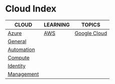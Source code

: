 # Cloud Index

|CLOUD|LEARNING|TOPICS|
|---|---|---|
|[Azure](azure-index)|[AWS](aws-index)|[Google Cloud](google-cloud-index)|
|[General](azure-general)|||
|[Automation](azure-automation)|||
|[Compute](azure-compute)|||
|[Identity](azure-identity)|||
|[Management](azure-management)|||
